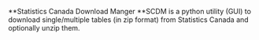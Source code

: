 **Statistics Canada Download Manger
**SCDM is a python utility (GUI) to download single/multiple tables (in zip format) from Statistics Canada and optionally unzip them.

